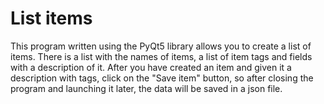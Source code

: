 # List items
This program written using the PyQt5 library allows you to create a list of items. There is a list with the names of items, a list of item tags and fields with a description of it. After you have created an item and given it a description with tags, click on the "Save item" button, so after closing the program and launching it later, the data will be saved in a json file.
